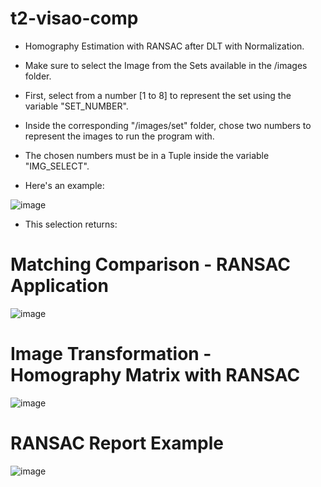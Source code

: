 # t2-visao-comp

- Homography Estimation with RANSAC after DLT with Normalization.

- Make sure to select the Image from the Sets available in the /images folder. 

- First, select from a number [1 to 8] to represent the set using the variable "SET_NUMBER".

- Inside the corresponding "/images/set" folder, chose two numbers to represent the images to run the program with. 

- The chosen numbers must be in a Tuple inside the variable "IMG_SELECT". 

- Here's an example:

![image](https://github.com/user-attachments/assets/43fca933-d750-42d3-b3b3-f9d1c6b574ca)

- This selection returns:

# Matching Comparison - RANSAC Application
  
![image](https://github.com/user-attachments/assets/69249bae-59a3-4e21-b50a-498b575afb07)

# Image Transformation - Homography Matrix with RANSAC
  
![image](https://github.com/user-attachments/assets/c9806fdd-728d-4a05-b2c2-6b74181c9d7f)

# RANSAC Report Example
  
![image](https://github.com/user-attachments/assets/be7ea9b7-2379-49f5-9267-07b334e54aeb)

